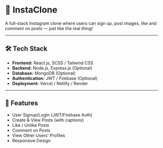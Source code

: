 # 📸 InstaClone

A full-stack Instagram clone where users can sign up, post images, like and comment on posts — just like the real thing!

---

## 🛠 Tech Stack

- **Frontend:** React.js, SCSS / Tailwind CSS
- **Backend:** Node.js, Express.js (Optional)
- **Database:** MongoDB (Optional)
- **Authentication:** JWT / Firebase (Optional)
- **Deployment:** Vercel / Netlify / Render

---

## 📸 Features

- User Signup/Login (JWT/Firebase Auth)
- Create & View Posts (with captions)
- Like / Unlike Posts
- Comment on Posts
- View Other Users' Profiles
- Responsive Design

